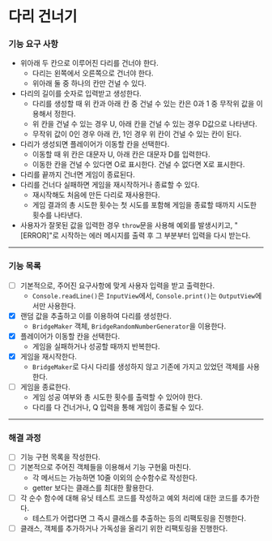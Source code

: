 # 다리 건너기

### 기능 요구 사항

- 위아래 두 칸으로 이루어진 다리를 건너야 한다.
  - 다리는 왼쪽에서 오른쪽으로 건너야 한다.
  - 위아래 둘 중 하나의 칸만 건널 수 있다.
- 다리의 길이를 숫자로 입력받고 생성한다.
  - 다리를 생성할 때 위 칸과 아래 칸 중 건널 수 있는 칸은 0과 1 중 무작위 값을 이용해서 정한다.
  - 위 칸을 건널 수 있는 경우 U, 아래 칸을 건널 수 있는 경우 D값으로 나타낸다.
  - 무작위 값이 0인 경우 아래 칸, 1인 경우 위 칸이 건널 수 있는 칸이 된다.
- 다리가 생성되면 플레이어가 이동할 칸을 선택한다.
  - 이동할 때 위 칸은 대문자 U, 아래 칸은 대문자 D를 입력한다.
  - 이동한 칸을 건널 수 있다면 O로 표시한다. 건널 수 없다면 X로 표시한다.
- 다리를 끝까지 건너면 게임이 종료된다.
- 다리를 건너다 실패하면 게임을 재시작하거나 종료할 수 있다.
  - 재시작해도 처음에 만든 다리로 재사용한다.
  - 게임 결과의 총 시도한 횟수는 첫 시도를 포함해 게임을 종료할 때까지 시도한 횟수를 나타낸다.
- 사용자가 잘못된 값을 입력한 경우 `throw`문을 사용해 예외를 발생시키고, "[ERROR]"로 시작하는 에러 메시지를 출력 후 그 부분부터 입력을 다시 받는다.

---

### 기능 목록

- [ ] 기본적으로, 주어진 요구사항에 맞게 사용자 입력을 받고 출력한다.
  - `Console.readLine()`은 `InputView`에서, `Console.print()`는 `OutputView`에서만 사용한다.
- [x] 랜덤 값을 추출하고 이를 이용하여 다리를 생성한다.
  - `BridgeMaker` 객체, `BridgeRandomNumberGenerator`을 이용한다.
- [x] 플레이어가 이동할 칸을 선택한다.
  - 게임을 실패하거나 성공할 때까지 반복한다.
- [x] 게임을 재시작한다.
  - `BridgeMaker`로 다시 다리를 생성하지 않고 기존에 가지고 있었던 객체를 사용한다.
- [ ] 게임을 종료한다.
  - 게임 성공 여부와 총 시도한 횟수를 출력할 수 있어야 한다.
  - 다리를 다 건너거나, Q 입력을 통해 게임이 종료될 수 있다.

---

### 해결 과정

- [ ] 기능 구현 목록을 작성한다.
- [ ] 기본적으로 주어진 객체들을 이용해서 기능 구현읆 마친다.
  - 각 메서드는 가능하면 10줄 이외의 순수함수로 작성한다.
  - getter 보다는 클래스를 최대한 활용한다.
- [ ] 각 순수 함수에 대해 유닛 테스트 코드를 작성하고 예외 처리에 대한 코드를 추가한다.
  - 테스트가 어렵다면 그 즉시 클래스를 추출하는 등의 리팩토링을 진행한다.
- [ ] 클래스, 객체를 추가하거나 가독성을 올리기 위한 리팩토링을 진행한다.
